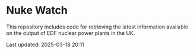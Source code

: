 # Nuke Watch

This repository includes code for retrieving the latest information available on the output of EDF nuclear power plants in the UK.

Last updated: 2025-03-18 20:11